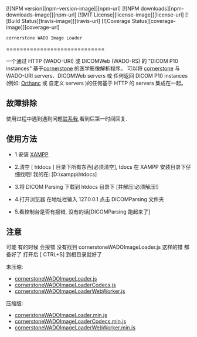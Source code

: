 [![NPM version][npm-version-image]][npm-url] [![NPM downloads][npm-downloads-image]][npm-url] [![MIT License][license-image]][license-url] [![Build Status][travis-image]][travis-url]
[![Coverage Status][coverage-image]][coverage-url]

    cornerstone WADO Image Loader
=============================

 一个通过 HTTP (WADO-URI) 或 DICOMWeb (WADO-RS) 的 "DICOM P10 instances" 基于[cornerstone](https://docs.cornerstonejs.org/) 的医学影像解析程序。
 可以将 [cornerstone](https://docs.cornerstonejs.org/) 与 WADO-URI servers、DICOMWeb servers 或 任何返回 DICOM P10 instances (例如: [Orthanc](http://www.orthanc-server.com/) 或 自定义 servers )的任何基于 HTTP 的 servers 集成在一起。

故障排除
---------------
使用过程中遇到遇到问题[联系我](https://github.com/bianliuzhu/DicomParsing),看到后第一时间回复.

使用方法
---------------
* 1.安装 [ XAMPP ](https://www.apachefriends.org/zh_cn/download.html)

* 2.清空 [ htdocs ] 目录下所有东西[必须清空], tdocs 在 XAMPP 安装目录下仔细找哦! 我的在: [D:\xampp\htdocs]

* 3.将 DICOM Parsing 下载到 htdocs 目录下 [并解压!必须解压!]

* 4.打开浏览器 在地址栏输入 127.0.0.1 点击 DICOMParsing 文件夹 

* 5.看控制台是否有报错, 没有的话[DICOMParsing 跑起来了]

注意
-------
可能 有的时候 会报错 没有找到 cornerstoneWADOImageLoader.js 这样的错 都备好了 打开后 [ CTRL+S] 到相目录就好了

未压缩:

* [cornerstoneWADOImageLoader.js](https://unpkg.com/cornerstone-wado-image-loader/dist/cornerstoneWADOImageLoader.js)
* [cornerstoneWADOImageLoaderCodecs.js](https://unpkg.com/cornerstone-wado-image-loader/dist/cornerstoneWADOImageLoaderCodecs.js)
* [cornerstoneWADOImageLoaderWebWorker.js](https://unpkg.com/cornerstone-wado-image-loader/dist/cornerstoneWADOImageLoaderWebWorker.js)

压缩版:

* [cornerstoneWADOImageLoader.min.js](https://unpkg.com/cornerstone-wado-image-loader/dist/cornerstoneWADOImageLoader.min.js)
* [cornerstoneWADOImageLoaderCodecs.min.js](https://unpkg.com/cornerstone-wado-image-loader/dist/cornerstoneWADOImageLoaderCodecs.min.js)
* [cornerstoneWADOImageLoaderWebWorker.min.js](https://unpkg.com/cornerstone-wado-image-loader/dist/cornerstoneWADOImageLoaderWebWorker.min.js)
